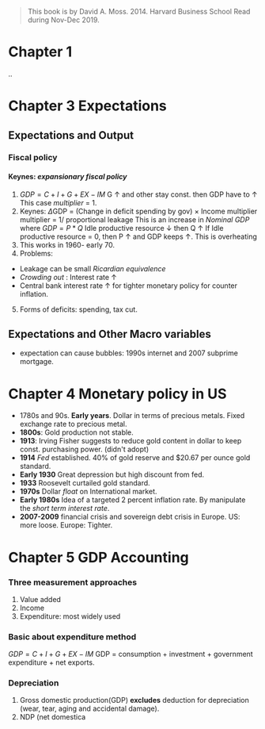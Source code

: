 
> This book is by David A. Moss. 2014. Harvard Business School
> Read during Nov-Dec 2019.
# Chapter 1
 ..
# Chapter 3 Expectations
## Expectations and Output
### Fiscal policy
#### Keynes: *expansionary fiscal policy*
1. $GDP = C + I + G + EX - IM$
G &uarr; and other stay const. then GDP have to &uarr;
This case *multiplier* = 1.
2. Keynes: $\Delta$GDP = (Change in deficit spending by gov) $\times$ Income multiplier
multiplier = 1/ proportional leakage
This is an increase in *Nominal GDP* where $GDP = P * Q$
Idle productive resource &darr;  then Q &uarr;
If Idle productive resource = 0, then P &uarr; and GDP keeps &uarr;. This is overheating
3. This works in 1960- early 70.
4. Problems: 
- Leakage can be small *Ricardian equivalence* 
- *Crowding out* :  Interest rate &uarr;
- Central bank interest rate &uarr; for tighter monetary policy for counter inflation.
5. Forms of deficits: spending, tax cut.
## Expectations and Other Macro variables
- expectation can cause bubbles: 1990s internet and 2007 subprime mortgage.

# Chapter 4 Monetary policy in US
- 1780s and 90s. **Early years**. Dollar in terms of precious metals. Fixed exchange rate to precious metal.
- **1800s**:  Gold production not stable.
- **1913**: Irving Fisher suggests to reduce gold content in dollar to keep const. purchasing power. (didn't adopt)
- **1914** *Fed* established.  40% of gold reserve and $20.67 per ounce gold standard.
- **Early 1930** Great depression but high discount from fed.
- **1933** Roosevelt curtailed gold standard.
- **1970s** Dollar *float* on International market.
- **Early 1980s** Idea of a targeted 2 percent inflation rate. By manipulate the *short term interest rate*.
- **2007-2009** financial crisis and sovereign debt crisis in Europe. US: more loose. Europe: Tighter.

# Chapter 5 GDP Accounting
### Three measurement approaches
1. Value added
2. Income
3. Expenditure: most widely used
### Basic about expenditure method
$GDP = C + I + G + EX - IM$ GDP = consumption + investment + government expenditure + net exports.
### Depreciation
1. Gross domestic production(GDP) **excludes** deduction for depreciation (wear, tear, aging and accidental damage).
2. NDP (net domestica
<!--stackedit_data:
eyJoaXN0b3J5IjpbLTEzMzcyNDc0NjQsLTM3MzQ2MTYzOCwtOD
YzMzE3NjA1LC0xOTExMDM5MTg3LDExMDY5MjY1NjcsMjc4MDYx
NzQsNTMxNTE2NjM3LC02NDk1MzUsMTUwNDQxNTQyOSwxMTE1MD
I5MTQzLC0xMjYxNzA0MzYzLC0xNjkxODg3NTE0LDkxNjU5MTAz
MSwtNjYyMzIwMTUyLDEyMTI0MjU3NDAsODAxMTM0MDQ2LDEyMj
UxMDczMjVdfQ==
-->